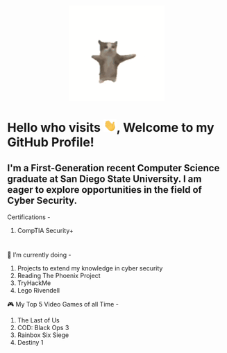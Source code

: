 <div align="center">
  <img src="./Intro-Github.gif" alt="Intro GitHub">
</div>

# Hello who visits <img src="https://raw.githubusercontent.com/ABSphreak/ABSphreak/master/gifs/Hi.gif" width="30px">, Welcome to my GitHub Profile!
## I'm a First-Generation recent Computer Science graduate at San Diego State University. I am eager to explore opportunities in the field of Cyber Security.

Certifications - 
1. CompTIA Security+

#

🔭 I’m currently doing -
1. Projects to extend my knowledge in cyber security
2. Reading The Phoenix Project 
3. TryHackMe
4. Lego Rivendell 

🎮 My Top 5 Video Games of all Time - 
1. The Last of Us
2. COD: Black Ops 3
3. Rainbox Six Siege
5. Destiny 1
